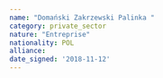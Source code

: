```yaml
---
name: "Domański Zakrzewski Palinka "
category: private_sector
nature: "Entreprise"
nationality: POL
alliance: 
date_signed: '2018-11-12'
---
```

    